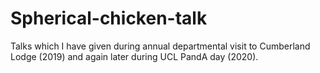 # Spherical-chicken-talk
Talks which I have given during annual departmental visit to Cumberland Lodge (2019) and again later during UCL PandA day (2020). 
